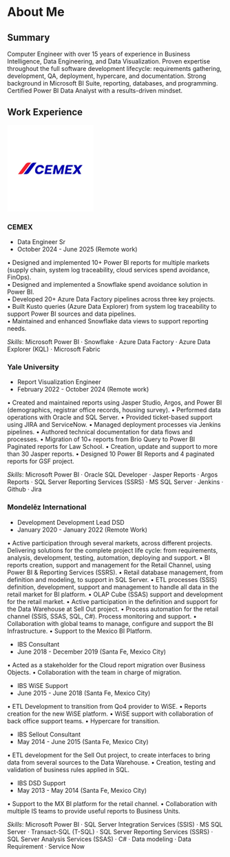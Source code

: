 # About Me
## Summary

Computer Engineer with over 15 years of experience in Business Intelligence, Data Engineering, and Data Visualization. Proven expertise throughout the full software development lifecycle: requirements gathering, development, QA, deployment, hypercare, and documentation. Strong background in Microsoft BI Suite, reporting, databases, and programming. Certified Power BI Data Analyst with a results-driven mindset.

## Work Experience

![CEMEX](./images/cemex.png)
### CEMEX
- Data Engineer Sr
- October 2024 - June 2025 (Remote work)

• Designed and implemented 10+ Power BI reports for multiple markets (supply chain, system log traceability, cloud services spend avoidance, FinOps).  
• Designed and implemented a Snowflake spend avoidance solution in Power BI.   
• Developed 20+ Azure Data Factory pipelines across three key projects.  
• Built Kusto queries (Azure Data Explorer) from system log traceability to support Power BI sources and data pipelines.   
• Maintained and enhanced Snowflake data views to support reporting needs.    

*Skills*: Microsoft Power BI · Snowflake · Azure Data Factory · Azure Data Explorer (KQL) · Microsoft Fabric

### Yale University 
- Report Visualization Engineer
- February 2022 - October 2024 (Remote work)

• Created and maintained reports using Jasper Studio, Argos, and Power BI (demographics, registrar office records, housing survey).
• Performed data operations with Oracle and SQL Server.
• Provided ticket-based support using JIRA and ServiceNow.
• Managed deployment processes via Jenkins pipelines.
• Authored technical documentation for data flows and processes.
• Migration of 10+ reports from Brio Query to Power BI Paginated reports for Law School. 
• Creation, update and support to more than 30 Jasper reports. 
• Designed 10 Power BI Reports and 4 paginated reports for GSF project.

*Skills*: Microsoft Power BI · Oracle SQL Developer · Jasper Reports · Argos Reports · SQL Server Reporting Services (SSRS) · MS SQL Server · Jenkins · Github · Jira

### Mondelēz International
- Development Development Lead DSD
- January 2020 - January 2022 (Remote Work)
  
• Active participation through several markets, across different projects. Delivering solutions for the complete project life cycle: from requirements, analysis, development, testing, automation, deploying and support.
• BI reports creation, support and management for the Retail Channel, using Power BI & Reporting Services (SSRS).
• Retail database management, from definition and modeling, to support in SQL Server.
• ETL processes (SSIS) definition, development, support and management to handle all data in the retail market for BI platform.
• OLAP Cube (SSAS) support and development for the retail market.
• Active participation in the definition and support for the Data Warehouse at Sell Out project.
• Process automation for the retail channel (SSIS, SSAS, SQL, C#). Process monitoring and support.
• Collaboration with global teams to manage, configure and support the BI Infrastructure.
• Support to the Mexico BI Platform.

- IBS Consultant
- June 2018 - December 2019 (Santa Fe, Mexico City)

• Acted as a stakeholder for the Cloud report migration over Business Objects. 
• Collaboration with the team in charge of migration.

- IBS WiSE Support
- June 2015 - June 2018 (Santa Fe, Mexico City)

• ETL Development to transition from Qo4 provider to WiSE.
• Reports creation for the new WiSE platform.
• WiSE support with collaboration of back office support teams.
• Hypercare for transition.

- IBS Sellout Consultant
- May 2014 - June 2015 (Santa Fe, Mexico City)

• ETL development for the Sell Out project, to create interfaces to bring data from several sources to the Data Warehouse.
• Creation, testing and validation of business rules applied in SQL.

- IBS DSD Support
- May 2013 - May 2014 (Santa Fe, Mexico City)
  
• Support to the MX BI platform for the retail channel.
• Collaboration with multiple IS teams to provide useful reports to Business Units.

*Skills*: Microsoft Power BI · SQL Server Integration Services (SSIS) · MS SQL Server · Transact-SQL (T-SQL) · SQL Server Reporting Services (SSRS) · SQL Server Analysis Services (SSAS) · C# · Data modeling · Data Requirement · Service Now 

